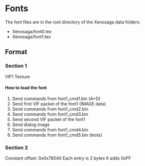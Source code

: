 # Fonts
The font files are in the root directory of the Xenosaga data folders:
* Xenosaga/font0.tex
* Xenosaga/font1.tex

## Format

### Section 1
VIF1 Texture

#### How to load the font
1. Send commands from font1_cmd1.bin (A+D)
2. Send first VIF packet of the font1 (IMAGE data)
3. Send commands from font1_cmd2.bin
4. Send commands from font1_cmd3.bin
5. Send second VIF packet of the font1
6. Send dialog image
7. Send commands from font1_cmd4.bin
8. Send commands from font1_cmd5.bin (tests)

### Section 2
Constant offset: 0x0x78040
Each entry is 2 bytes
It adds 0xFF
